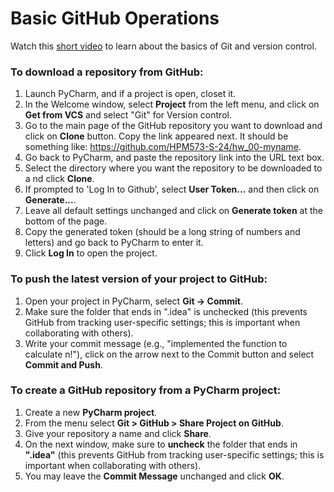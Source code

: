 # Basic GitHub Operations

Watch this [short video](https://git-scm.com/video/what-is-version-control)
 to learn about the basics of Git and version control.

### To download a repository from GitHub:

1. Launch PyCharm, and if a project is open, closet it.
2. In the Welcome window, select **Project** from the left menu, and click on **Get from VCS** 
and select "Git" for Version control. 
3. Go to the main page of the GitHub repository you want to download and 
click on **Clone** button. Copy the link appeared next. It should be something like:
https://github.com/HPM573-S-24/hw_00-myname.
4. Go back to PyCharm, and paste the repository link into the URL text box.
5. Select the directory where you want the repository to be downloaded to a
nd click **Clone**. 
6. If prompted to 'Log In to Github', select **User Token...** and then click on **Generate...**.
7. Leave all default settings unchanged and click on **Generate token** at the bottom of the page. 
8. Copy the generated token (should be a long string of numbers and letters) and go back to PyCharm to enter it. 
7. Click **Log In** to open the project.

### To push the latest version of your project to GitHub:

1. Open your project in PyCharm, select **Git -> Commit**. 
2. Make sure the folder that ends in "\.idea" is unchecked (this prevents GitHub from tracking user-specific settings; this is important when collaborating with others). 
3. Write your commit message (e.g., "implemented the function to calculate n!"), 
click on the arrow next to the Commit button and select **Commit and Push**.

### To create a GitHub repository from a PyCharm project: 

1. Create a new **PyCharm project**.
2. From the menu select 
**Git > GitHub > Share Project on GitHub**.
3. Give your repository a name and click **Share**.
4. On the next window, make sure to **uncheck** the folder that ends in **"\.idea"** 
(this prevents GitHub from tracking user-specific settings; 
this is important when collaborating with others).
5. You may leave the **Commit Message** unchanged and click **OK**.
